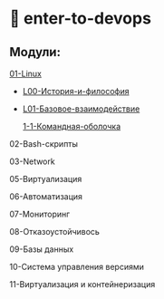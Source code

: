 # :rocket: enter-to-devops

## Модули:

[01-Linux](https://github.com/mistermedved01/enter-to-devops/tree/master/01-Linux)

- [L00-История-и-философия](https://github.com/mistermedved01/enter-to-devops/blob/master/01-Linux/L00-%D0%98%D1%81%D1%82%D0%BE%D1%80%D0%B8%D1%8F-%D0%B8-%D1%84%D0%B8%D0%BB%D0%BE%D1%81%D0%BE%D1%84%D0%B8%D1%8F.md)

- [L01-Базовое-взаимодействие](https://github.com/mistermedved01/enter-to-devops/tree/master/01-Linux/L01-%D0%91%D0%B0%D0%B7%D0%BE%D0%B2%D0%BE%D0%B5-%D0%B2%D0%B7%D0%B0%D0%B8%D0%BC%D0%BE%D0%B4%D0%B5%D0%B9%D1%81%D1%82%D0%B2%D0%B8%D0%B5)

    [1-1-Командная-оболочка](https://github.com/mistermedved01/enter-to-devops/blob/master/01-Linux/L01-%D0%91%D0%B0%D0%B7%D0%BE%D0%B2%D0%BE%D0%B5-%D0%B2%D0%B7%D0%B0%D0%B8%D0%BC%D0%BE%D0%B4%D0%B5%D0%B9%D1%81%D1%82%D0%B2%D0%B8%D0%B5/1-1-%D0%9A%D0%BE%D0%BC%D0%B0%D0%BD%D0%B4%D0%BD%D0%B0%D1%8F-%D0%BE%D0%B1%D0%BE%D0%BB%D0%BE%D1%87%D0%BA%D0%B0.md)

02-Bash-скрипты

03-Network

05-Виртуализация

06-Автоматизация

07-Мониторинг

08-Отказоустойчивось

09-Базы данных

10-Система управления версиями

11-Виртуализация и контейнеризация
